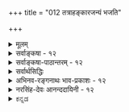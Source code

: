 +++
title = "012 तत्राहङ्कारजन्यं भजति"

+++
<details><summary>मूलम्</summary>

तत्राहङ्कारजन्यं भजति परिणतैः शब्दमात्रं नभस्त्वं तद्वत्तन्मात्रपूर्वास्तदुपरि मरुदग्न्यम्बुभूम्यः क्रमात्स्युः ।  
सूक्ष्मस्थूलस्वभावस्वगुणसमुदयप्रक्रियातारतम्यात् तन्मात्राभूतभेदः कललदधिनयात् कल्पितस्तत्त्वविद्भिः ॥ १२ ॥
</details>

<details><summary>सर्वाङ्कषा - १२</summary>

अनन्तरसृष्टिप्रक्रियायां सांख्यप्रक्रियातो विशेषं निरूपयति - तन्त्रेत्यादिना । **तत्र** = एतादृशसृष्टिप्रक्रियायाम् । **अहङ्कारजन्यम्** = तामसाहङ्कारात् उत्पन्नम् **शब्दमात्रम्** = शब्दतन्मात्रम्, **परिणतैः** = परिणामविशेषैः, **नभस्त्वम्** = आकाशत्वं **भजति** = प्राप्नोति । **तदुपरि** = तदनन्तरम् **तद्वत्** = तथैव, तन्मात्रपूर्वाः तत्तत्तन्मात्रपूर्वाः, **मरुदग्न्यम्बुभूम्यः** = वायुः, तेजः, जलम्, पृथिवी इति चत्वारि भूतानि **क्रमात्** = क्रमशः **स्युः** =भवेयुः। सांख्याः तामसाहङ्कारात् युगपदेव पञ्चतन्मात्राणि भवन्ति, पञ्चतन्मात्रेभ्यः पञ्चभूतानि च युगपदेव भवन्ति । 'अष्टौ प्रकृतयष्षोडशविकाराः' इत्याथर्वणश्रुत्यैतत्सिद्ध्यति । अन्यथा हि द्वादश 

[[27]]

सूक्ष्मस्थूलस्वभावस्वगुणसमुदयप्रक्रियातारतम्यात् 

तन्मात्राभूतभेदः कललदधिनयात् कल्पितस्तत्त्वविद्भिः ॥12॥ 



प्रकृतयः, द्वादश विकारा भवेयुरित्याहुः । सिद्धान्ते तु तच्छ्रुतेस्तात्पर्यस्यान्यथा विवरणात् (श्लो. 15) 'आत्मन आकाशः संभूतः । आकाशाद्वायुः । वायोरग्निः । अग्नेरापः । अद्भ्यः पृथिवी' ( तै. उ. आ. 1) इति श्रुतौ क्रमदर्शनाच्च, आकाशे शब्द एक एव गुणः, तज्जन्ये वायौ शब्दः स्पर्शश्चेति द्वौ गुणौ, तज्जन्ये **अग्नौ** = तेजसि शब्दः, स्पर्श, रूपम् इति त्रयो गुणाः, तज्जन्ये जले शब्दः, स्पर्शः, रूपम्, रसः इति चत्वारो गुणाः, तज्जन्यायां पृथिव्यां शब्दः, स्पर्शः, रूपम्, रस, गन्धश्चेति पञ्च गुणाः, इति एकैकगुणवृद्धेः दर्शनाच्च, तामसाहङ्कारात् शब्दतन्मात्रम्, तस्मादाकाशः, तस्मात् स्पर्शतन्मात्रम् तस्माद्वायुः, तस्मात् रूपतन्मात्रम्, तस्मात्तेजः, तस्मात् रसतन्मात्रम्, तस्मादापः, तस्मात् गन्धतन्मात्रम्, तस्मात् पृथिवी इत्येवं क्रमशः पञ्चतन्मात्राणि, पञ्चभूतानि च भवन्ति । यद्यपि उक्ततैत्तिरीयश्रुतौ तन्मात्राणां सृष्टिर्नोक्ता, अथापि सुबालश्रुत्यनुसारात्सिद्धिः, सृष्टिप्रक्रियायाः 'धाता यथापूर्वमकल्पयत्' ( तै. महा.) इत्येकरूपत्वात् ॥ 

तन्मात्राणां स्वरूपं विवृणोति - सूक्ष्मेत्यादि । सूक्ष्मस्थूलस्वभावेति बहुव्रीहिः । 'सूक्ष्मस्थूलाः स्वभावाः येषाम्' इति, 'सूक्ष्मस्थूलस्वभावाः स्वगुणाः येषाम्' इति पुनरपि बहुव्रीहिः । सूक्ष्मस्थूलस्वभावविशिष्टशब्दादिगुणवन्ति तन्मात्राणि भूतानि च । तेषां समुदयः **उत्पत्तिः** = परिणामः । तस्य प्रक्रियायाः तारतम्यात् **तन्मात्राभूतभेदः** = तन्मात्राणां भूतानाञ्च परस्परं भेदः कललदधिनयात्, तत्त्वविद्भिः कल्पितः इत्यर्थः ॥ 

सूक्ष्मस्थूलस्वभावस्वगुणपदयोः कर्मधारयो न । तदा हि गुणानां प्रत्येकमुत्पत्तिः नैयायिकवत् स्यात् । तदानीं हि गुणानां द्रव्याणां च उपादानोपादेयभावः स्यात् । इत्यादिकं पूर्वमेव (पु. 16) प्रपञ्चितम् । अतः गुणानामुदयो नाम गुणविशिष्टद्रव्याणामेव परिणामः । अतोऽत्र बहुव्रीहिसमासः । तदा तु सूक्ष्मस्थूलस्वभावस्वगुणानि तन्मात्राणि भूतानि च । तेषां समुदयः - उत्पत्तिरित्यर्थः । तन्मात्राण्यपि द्रव्यविशेषाण्येव, न केवलगुणरूपाणि । केवलगुणस्य प्रत्येकमवस्थानासंभवात् । तन्मात्राणां प्रकृतिद्रव्यपरिणामरूपत्वेन द्रव्यत्वानपायात् । अतश्च द्रव्याणामेव तेन तेन रूपेण परिणामात्, द्रव्याणामेवोपादानोपादेयभावः, न तु द्रव्यगुणयोरिति न काप्यनुपपत्तिः । तथा च सूक्ष्मस्वभावयुक्तगुणविशिष्टद्रव्यस्य स्थूलस्वभावयुक्तगुणविशिष्टद्रव्यात्मना परिणाम एव तत्तदुत्पत्तिपदार्थः । यथा - तामसाहङ्कारः सूक्ष्मशब्दविशिष्टशब्दतन्मात्ररूपेण परिणमते । तच्च शब्दतन्मात्रं स्थूलशब्दविशिष्टाकाशात्मना परिणमते । तच्चाकाशं सूक्ष्मशब्दस्पर्शविशिष्टस्पर्शतन्मात्ररूपेण परिणमते । तच्च स्पर्शतन्मात्रं स्थूलशब्दस्पर्शविशिष्टवायुरूपेण परिणमते । स च वायुः सूक्ष्मशब्दस्पर्शरूपविशिष्टरूपतन्मात्ररूपेण परिणमते । तच्च रूपतन्मात्रं स्थूलशब्दस्पर्शरूपविशिष्टतेजोरूपेण परिणमते । तच्च तेजः सूक्ष्मशब्दस्पर्शरूपरसविशिष्टरसतन्मात्ररूपेण परिणमते । तच्च रसतन्मात्रं स्थूलशब्दस्पर्शरूपरसविशिष्टजलरूपेण परिणमते । तच्च जलं सूक्ष्मशब्दस्पर्शरूपरसगन्धविशिष्टगन्धतन्मात्ररूपेण परिणमते । तच्च गन्धतन्मात्रं स्थूलशब्दस्पर्शरूपरसगन्धविशिष्टपृथिवीरूपेण 



[[28]]

परिणमते इति पञ्चतन्मात्राणां पञ्चभूतानां च उत्पत्तिप्रकारः । तन्मात्राणां भूतानां च कललदधिनी दृष्टान्तौ । पयस आतञ्चनेन दधिरूपेण परिणामः न हि हठादेकक्षणे भवति । किन्तु क्रमश एव । तत्र मध्यावस्था कललमित्युच्यते । तच्च न पयः, नापि दधि । अत एव नाम्लम्, नापि मधुरम् । तद्वदेव पूर्वभूतोत्तरभूतयोः मध्ये तन्मात्रात्मक परिणामो भवतीत्यर्थः । एवं सत्येव एकैकगुणवृद्ध्यादिकं संगच्छेत ॥ 

ननु 'प्रकृतिरिह गुणैस्सत्त्वपूर्वैरुपेता' इति प्रकृतिमात्रस्य लक्षणमुक्तम् । महदादीनां लक्षणानि कुतो नोक्तानि ? इति चेत्, चिदचिदीश्वररूपतत्त्वत्रयज्ञानमेव मुक्तिहेतुरिति सिद्धान्तः इत्यादिकं हि पूर्वमेवोक्तम् (श्लो. 4) । तत्राचित्पदेन हि त्रिगुणप्रकृतिरेवोच्यते । इतराणि तत्त्वानि तद्विकृतिरूपाणि । अतो मूलप्रकृतेः प्राधान्यात्तल्लक्षणमुक्तम् । इतरेषां तु सुगमं लक्षणम् । एतद्विस्तरः न्यायसिद्धाञ्जने द्रष्टव्यः । तत्संगृह्य किञ्चिदुच्यते - प्रकृतेः अव्यक्तत्वात्, तदधिकृत्य वचोऽप्यधिकं न प्रसरेत् । महदादयस्तु व्यक्तानीत्युच्यन्ते । यद्यपि महदादितत्त्वान्यपि नास्माकं व्यक्तानि । हन्त ! किं बहुना ? पृथिव्यादितत्त्वान्यपि नास्माकं कदापि व्यक्तानि । पञ्चीकृतं स्थूलं भौतिकं पृथिव्यादिकमस्मच्चक्षुर्गोचरः । अतोऽस्मद्दृष्ट्या तत्त्वं सर्वमव्यक्तमेव । अथापि प्रकृतिव्यतिरिक्तानि तत्त्वानि कदाचित्केषाञ्चिद्योगिनां भवेयुर्गोचराः । प्रकृतिस्तु तेषामप्यगोचरः । अतस्तत्तत्त्वमव्यक्तमुच्यते । अत एवोच्यते भगवता 'दैवी ह्येषा गुणमयी मम माया दुरत्यया । मामेव ये प्रपद्यन्ते मायामेतां तरन्ति ते ॥ ' ( गी. 7-14 ) इति । सांख्यैः या प्रकृतिरित्युच्यते, सैव वेदान्तिभिः मायेत्युच्यते । जीवावारकत्वात् तम इति, सृष्ट्यादिकार्ये भगवतः प्रधानोपकरणत्वात् प्रधानमिति चोच्यते । एवमक्षरशब्दोऽपि प्रकृतौ प्रयुज्यते - 'अव्यक्तमक्षरे लीयते । अक्षरं तमसि लीयते' (सु. 2) इत्यादौ प्रकृतेर्विलक्षणावस्था निर्दिश्यन्ते । प्रकृतेर्निरन्वयविनाशाभावात् कुत्रचित्तथा कथनम् । एतस्मादव्यक्तात्प्रथमं महत्तत्त्वं भवति । महदादीनां तत्त्वान्तरत्वमपि सुबालादिसिद्धम् । व्यक्ततत्त्वेष्वस्य बृहत्त्वात् महदित्युच्यत इत्यनुपदमेवोक्तम् । एवं जीवबुद्धिप्रसरहेतुत्वात् बुद्धितत्त्वमितीदमुच्यते ॥ 

[[1]]

यद्यपि सिद्धान्ते 'बुद्धिरुपलब्धिर्ज्ञानमित्यनर्थान्तरम्' (न्या. सू. 1-1-15) इति गौतमीयप्रक्रियया बुद्धिः, ज्ञानमिति पर्याये पदे । अथाप्यस्ति विशेषोऽत्रेत्यग्रिमसरे विव्रियते । 'बुद्धिरव्यक्तमेव च ' ( गी. 13- 5) इतिवचनमत्र स्मर्तव्यम् । शिष्टं पश्चात् ॥ 

महत्तत्त्वात् अहंकाराख्यं तत्त्वं प्रभवति । एवञ्च महत्तत्त्वाव्यवहितोत्तरावस्थावद्द्रव्यत्वमेवास्य लक्षणम् । अथवा 'अहम्' इति जीवस्य प्रत्यक्त्वव्यवहारादिहेतुत्वात् तत्तत्त्वमहंकारपदेनोच्यते । ततश्च प्रत्यक्त्वव्यवहारकारणं तत्त्वमहंकारः । यद्यपि प्रत्यक्त्वमात्मनोऽसाधारणधर्मः; अथापि तद्व्यवहारस्तु संसारिजीवानां शरीरसंबन्धादेव । शरीरं च चतुर्विंशतितत्त्वोपादानकमिति अग्रे ( श्लो. 23 ) प्रदर्श्यते । अतश्शरीरेऽहंकारतत्त्वस्य सत्त्वात् स्थूलाहंबुद्धिः, अहंभावना चात्मनः अहमिति अभिमानपूर्वकव्यवहारहेतुर्भवतीति अहंव्यवहारहेतुरहंकारः। अधिकमग्रे ( जीव. 2, 4) भविष्यति । त्रिगुणद्रव्योपादानकत्वात् सर्वाण्यप्युत्तरतत्त्वानि त्रिगुणवन्त्येव । अत एव सात्त्विकादिभेदवन्ति । अत एवाहंकारोऽपि सात्त्विकराजसतामसभेदेन त्रिविधः । सात्त्विकाहंकारादेकादशेन्द्रियाणि, तामसाहंकाराच्छब्दतन्मात्रं च जायते । राजसस्तूभयानुग्राहकः ॥ 

[[29]]



सात्त्विकाहंकारात् घ्राणरसनचक्षुस्त्वक्श्रोत्राणि पञ्चज्ञानेन्द्रियाणि, गन्धरसरूपस्पर्शशब्दग्राहकाणि, वाक्पाणिपादपायूपस्थानि, वचनादानगमनोत्सर्गानन्दविशेषकरणानि पञ्चकर्मेन्द्रियाणि, मनश्चेत्येकादशेन्द्रियाणि भवन्ति । एवञ्च सात्त्विकाहङ्काराव्यवहितोपादानकत्वमिन्द्रियाणां सामान्यलक्षणम् । विशेषलक्षणान्यप्येवं सुज्ञेयानि । मनसस्तु सुखादि साक्षात्कारहेतुत्वं लक्षणम् । सुखादीनां स्वप्रकाशत्वेऽपि, तदनुसन्धानहेतुत्वं मनस एव । व्यवसायानुव्यवसाययोर्भेदविचारस्तदवसरे भविष्यति । 

केचित्तु – सात्त्विकाहंकारात् पञ्चज्ञानेन्द्रियाणि मनश्च, राजसाहंकारात्पञ्चकर्मेन्द्रियाणि च भवन्तीत्याहुः । अपरे तु मनः उभयात्मकमुभयविधेन्द्रियप्रेरकत्वादित्याहुः ॥ 

तामसाहंकारजन्यत्वे सति आकाशोपादानत्वं शब्दतन्मात्रस्य लक्षणम् । शब्दतन्मात्रादाकाशम् । आकाशात् स्पर्शतन्मात्रम् । तस्मात् वायुः । ततोरूपतन्मात्रम् । ततः तेजः । तेजसः रसतन्मात्रम्, तत आपः । ततो गन्धतन्मात्रम् । ततः पृथिवी ॥ 

[[1]]

I 

सांख्यास्तु भूतादेः पञ्चतन्मात्राणि साक्षादेव जायन्ते । तेभ्यः पञ्च भूतानि युगपद्भवन्तीत्याहुः । परं त्वेवं सति पञ्चभूतेष्वेकोत्तरगुणवृद्धिरहेतुका स्यादिति पूर्वोक्तक्रमणैवोत्पत्तिर्युक्ता ॥ 

केचित्तु, भूतादेः पञ्चतन्मात्राणि युगपदेव भवन्ति । शब्दतन्मात्रसहकृतादहंकारात् आकाशः । स्पर्शतन्मात्रसहकृतादाकाशाद्वायुः । रूपतन्मात्रसहकृतवायोस्तेजः । रसतन्मात्रसहकृतात्तेजसः आपः । गन्ध तन्मात्रसहकृताभ्यः अद्भ्यः पृथिवीति वदन्ति । तन्मात्रतत्त्वानां संज्ञाबलात्, गुणानां क्रमवृद्धेः 'आकाशाद्वायुः' इत्यादिश्रुतेश्चैवमिति भावः । अत्यन्तातीन्द्रियेषु व्यर्थचर्चया न कोऽपि लाभ इत्यवधेयम् ॥ 

एवञ्च आकाशाव्यवहितपूर्वोपादानत्वं शब्दतन्मात्रलक्षणम् । शब्दतन्मात्राव्यवहितोपादानकत्वम्, शब्दवत्त्वे सति स्पर्शशून्यत्वं वा आकाशस्य लक्षणम् । स्पर्शतन्मात्राव्यवहितोपादानकत्वम्, रूपशून्यत्वे सति स्पर्शवत्त्वं वा वायोर्लक्षणम् । रूपतन्मात्राव्यवहितोपादानकत्वम्, रसशून्यत्वे सति रूपवत्त्वं वा तेजसो लक्षणम् । रसतन्मात्राव्यवहितोपादानकत्वम्, गन्धशून्यत्वे सति रसवत्त्वं वा अपां लक्षणम् । एवं गन्धतन्मात्राव्यवहितोपादानकत्वम्, गन्धवत्त्वं वा पृथिव्या लक्षणम् । एवम् 'वैशेषिकशैलीमनुसृत्य यथावस्थितपदार्थस्वरूपं ह्यत्र विशोध्यते ' ( न्या. सि. बुद्धि.) इत्याचार्यसार्वभौमैरेवाभिधानात् तत्तन्त्रोक्तान्यपि लक्षणानि यथार्हं शोधयित्वा योजनीयानि । तस्य तन्त्रस्य तदर्थमेवावतारादिति ॥ 

ननु तन्मात्राभूतयोर्विशेषः कः ? न च 'कललदधिनयात्' इत्यादिना तेषां स्वरूपं प्रदर्शितमेवेति वाच्यम्; भूतापेक्षयातिरिक्तत्वमात्रमेव तेन सिद्धम्, स्वरूपपरिचये तद्दृष्टान्तमपर्याप्तम् । 'तन्मात्र 'पददर्शने हि तस्य द्रव्यत्वं नास्तीति प्रतीयते । **'तदेव** = तन्मात्रम्' इति किल पदनिष्पत्तिः । तथा च ' रूपतन्मात्रम् ' ‘रसतन्मात्रम्’ इत्यादिपदैः गुणमात्रमुच्यते, न तु तदाश्रयद्रव्यम् । यथा आकाशवाय्वोर्मध्ये 'स्पर्शतन्मात्रं ' परिगण्यते । एवञ्चाकाशाख्यद्रव्यस्य स्पर्शगुणमिश्रणे वायुर्भवतीति सिद्ध्यति । एवं वायुना साकं रूपस्य मिश्रणे तेजो भवति । एवञ्च तत्र तत्र मध्येऽधिकस्य तत्तद्गुणस्य मिश्रणमात्रादेवानन्तराणि एकैकगुणवृद्ध्या 

मध्ये 



[[30]]

पञ्चभूतानि भवन्ति । द्रव्यं तु सिद्धमेव गुणाश्रयतया । अतस्तन्मात्राणि स्वतन्त्रगुणरूपाणि कुतो न स्युरित्यादिपरीक्षाया अवश्यकर्तव्यत्वे, तत्परित्यागः कुत इति चेत्; व्यस्मार्षीः किल त्वमाचार्यसार्वभौमस्य हितवचनम् ‘चिन्तासाफल्यमान्द्यात् श्रमबहुलतया तत्र तज्ज्ञैरुदासि' ( श्लो. 15) इति । तन्मात्राणि हि श्रुतिमात्रसिद्धानीति प्रमाणं प्रदर्शितम् । प्रमेयस्वरूपमपि 'कललदधिनयात्' इत्यनेनैव प्रदर्शितम् ॥ 

[[1]]

ननु भोः दृष्टान्तः प्रदर्शितः । दान्तिकं कीदृशमुच्यताम् ? दृष्टा किल क्षीरदध्योर्मध्ये काचनावस्था द्रव्यस्य । तदात्वे हि तत् न क्षीरम्, नापि दधि । दधिवत् कठिनमपि न, क्षीरवत् द्रवमपि न तत् । एवं क्षीरवन्मधुरमपि न, दधिवदाम्लमपि न । तद्वदेव शब्दतन्मात्रं नाहंकारः, नाप्याकाशः; किन्तु मध्ये 'कलल' वत् विलक्षणं द्रव्यमित्यादिकं स्वयमेव ज्ञातुं शक्यम् । अयि भोः ! अत्रैव वर्तते केशः । ‘शब्दतन्मात्रम्' इत्युच्यते, अथापि 'द्रव्यम्' इत्युच्यते । कथमिदं विरुद्धार्थकं पदद्वयमेकत्र प्रयुज्यते ? आः ! अवगतं तव संशयबीजम् । 'मात्र' पदश्रवणाधीनसांकर्यप्रयुक्तस्संशयः । मात्रपदव्युत्पत्तिः भवद्बुद्धिस्था, न त्वाचार्योक्ता । संज्ञा हि सा ' तन्मात्रम्' इति । गुणगुणिभावस्य समर्थनादेव ( श्लो. 4) शब्दोऽन्यः, शब्दतन्मात्रं चान्यदिति सुगमम् । किं सुगमम् ? अद्रव्यं पृथग्विभक्तमेव किल ! अतस्तन्मात्रं स्वतन्त्रं वस्तु सिद्धमेवेति चेत्; अत्रैवास्ति केशः, भोः ! अद्रव्यं पृथग्विभक्तम्, अत एव स्वतन्त्रमिति तु किञ्चिदिव सत्यम् । अद्रव्यं हि द्रव्यादपृथग्भूतम्, द्रव्यभिन्नम्, द्रव्यपरतन्त्रञ्च । अयि भोः ! किमिदमुच्यते ? अपृथग्भूतम्, भिन्नमिति च । पृथक्त्वं हि भेदसाधकम् । अपृथक् चेत् कथं भिन्नं भवेत् ? सत्यम्, पृथक्त्वं हि भेदापादकमेव । परं तु पृथक्त्वमन्यत् पृथक्सिद्धिश्चान्या । गुणो हि गुणिनो भिन्नोऽपि, पृथक् न वर्तते । अथापि तयोर्भेद अवर्जनीय इति पूर्वमेव ( श्लो. 8) प्रसाधितम् । एवञ्च तन्मात्रपदस्य संज्ञात्वेन रूढत्वात्, यौगिकत्वाभावात् तन्मात्रपदं न गुणवाचि, किन्तु द्रव्यवाच्येव । अत एव 'रूपतन्मात्रम्' 'रसतन्मात्रम्' इत्याद्दुच्यते, न तु ' रूपमात्रम् ' ' रसमात्रम्' इत्यादि । अत एव ' तन्मात्रा' इति स्त्रीलिङ्गान्तमपि पदं दृश्यते । ‘तन्मात्राभूतभेदः’(श्लो. 12 ) इति प्रयोगोऽपि द्रष्टव्यः । किमधिकोक्त्या ! प्रकृतेरेवैते परिणामविशेषाः। प्रकृतिस्तु द्रव्यमेव, उपादानत्वात् । तत्परिणामभूतानि तन्मात्राण्यपि द्रव्याण्येव नूनम् । शिष्टमद्रव्यसरे ॥ 

[[1]]

नन्वनुपदमेव (श्लो. 16) तत्तच्छब्दवाच्यस्य परमात्मन एव सर्वत्रोपादानत्वसमर्थनात् तदिदं लक्षणं परमात्मन्यतिव्याप्तं स्यात्किलेति चेत्, कोऽयं महान् विषयः ? 'वेदान्ताध्ययनेन हि व्युत्पत्तिः पूर्यते ' इति न्यायेन तथा वक्तव्यम्, न तु लोकदृष्ट्या । अथवा त्रिगुणत्वे सतीति विशेष्यताम् ॥ 

सति प्रमेयनिष्कर्षे शब्दोऽपि स्ववशे यदि । शब्दस्तु योज्यतां बुद्ध्या न स्याद्दोषो यथा, तथा ॥ सर्वव्यावृत्तमश्वत्वं यदि प्रत्यक्षतो भवेत् । अतिव्याप्त्यादिदोषाः किं तदा स्युरिति चिन्त्यताम् ॥ दीयतां वस्त्वनुभवे दृष्टिश्शुद्धा यथा भवेत् । शब्दायत्ता नैव जातु ह्यर्थानां तु परिस्थितिः ॥ 

अस्तु भोः ! इदं सर्वंम् । तत्त्वत्रयदृष्ट्या प्रकृतिरित्येकमेव तत्त्वम् । परिणामदृष्ट्या तु चतुर्विंशतितत्त्वानीति व्यवह्रियत इत्युक्तम् । जगदेव खलु प्रकृतेः परिणामरूपम् । एवं सति परिणामदृष्ट्या वा कथं चतुर्विंशतित्वम् ? अनन्तानीत्येव किल वक्तव्यमिति चेत् ; संप्रदायस्तथेति तु सुलभमुत्तरमात्मगौरव- 

13. 

[[31]]

[ सृष्टिक्रमो नियत एव ] 

अद्भ्योऽग्निस्तेजसस्ता इति न हि वचसोर्बाधितुं युक्तमेकं 

निर्वाहः कल्पभेदाद्यदि, न, दृढमितात् तत्त्वसृष्ट्यैकरूप्यात् । व्यष्टौ ताभ्यः कदाचित् तदुपजनिरतो व्यत्ययस्तत्समष्टौ 

आदावप्सृष्टिवादः श्रुतिमितमितरन्न प्रतिक्षेप्तुमीष्टे ॥13॥ 



रक्षकम् । परं तु ज्ञानविज्ञानसंपन्नास्त्वाचार्याः सर्वमालोच्य त्रिगुणतत्त्वं परस्परमत्यन्तविलक्षणपरिणामविशेषदृष्ट्या चतुर्विंशतितत्त्वात्मकमिति पर्यगणयन् समष्टिसृष्टौ । व्यष्टिसृष्टिदृष्ट्या पदार्थास्त्वनन्ता इत्येतावत्त्वत्र पर्याप्तम् । अत्रैवास्ति परिणामविवर्तयोर्वैलक्षण्यादिविचारः । सर्वं क्रमशः (श्लो. 22) स्पष्टीभविष्यति ॥ 

अस्त्विदमपि यथोक्तं तथैव । तत्त्वं नाम किमुच्यते ? तत्त्वमिति पदं तु द्विविधम् । एकं 'तस्य भावः तत्वम्', यौगिकम् । एतत्तु तच्छब्दार्थदृष्ट्या यत्किञ्चिदपि भवितुमर्हति । अन्यच्च तत्त्वपदं संज्ञारूपं समष्टिपदार्थवाचकम्, न तु धर्मवाचकम् । लोकरूढ्या तु अनारोपितम्, अबाधितं सत्यभूतं वस्तु तत्त्व - मुच्यते । एतत्तु अनेकविधम्, भवितुमर्हति । 'सत्यस्य सत्यम्' इत्यादिवचनात् तरतमभावापन्नं तत् । निरुपाधिकं सत्यं ब्रह्मैकमेव । तत्तद्देशकालोपाधिकं सत्यमितरत् सर्वं भवति । एवं विभागापरिचयमूलकमेव ‘ब्रह्मैकमेव सत्यम्, इतस्तु मिथ्या' इत्यादयः परेषां वादा इत्यादिकं क्रमाद्व्यक्तीभविष्यति ॥ १२ ॥
</details>


<details><summary>सर्वाङ्कषा-पाठान्तरम् - १२</summary>

अनन्तरसृष्टिप्रक्रियायां सांख्यप्रक्रियातो विशेषं निरूपयति- तत्रेत्यादिना । तत्र = एतादृशसुष्टि- प्रक्रियायाम्‌ । अहङ्कारजन्यम्‌ = तामसाहङ्कारात्‌ उत्पन्नम्‌ शब्दमात्रम्‌ = शब्दतन्मात्रम्‌, परिणतैः = परिणामविशेषैः, नभस्त्वम्‌ = आकाशत्वं भजति = प्राप्नोति । तदुपरि = तदनन्तरम्‌ तद्वत् = तथैव, तन्मात्रपूर्वाः = तत्तत्तन्मात्रपूर्वाः, मरुदग्न्यम्बुभूम्यः = वायुः, तेजः, जलम्‌, पृथिवी इति चत्वारि भूतानि क्रमात्‌ = क्रमशः स्युः = भवेयुः । सांख्याः तामसाहङ्कारात्‌ युगपदेव पञ्चतन्मात्राणि भवन्ति, पञ्चतन्मात्रेभ्यः पञ्चभूतानि च युगपदेव भवन्ति । 'अष्टौ प्रकृतयष्षोडशविकाराः' इत्याथर्वणश्रुत्यैतत्सिद्ध्यति । अन्यथा हि द्वादश प्रकृतयः, द्रादश विकारा भवेयुरित्याहुः । सिद्धान्ते तु तच्छुतेस्तात्पर्यस्यान्यथा विवरणात्‌ (श्लो. १५) 'आत्मन॑ आका॒शस्संभू॑तः । आ॒का॒शाद्वा॒युः । वा॒योर॒ग्निः । अ॒ग्नेरापः॑ । अ॒द्भ्यः पृ॑थि॒वी । (तै.उ.५.१४.१) इति श्रुतौ क्रमदर्शनाच्च, आकाशे शब्द एक एव गुणः, तज्जन्ये वायौ शब्दः स्पर्शश्चेति द्वौ गुणौ, तज्जन्ये अग्नौ = तेजसि शब्दः, स्पर्शः, रूपम्‌ इति त्रयो गुणाः, तज्जन्ये जले शब्दः, स्पर्शः, रूपम्‌, रसः इति चत्वारो गुणाः, तज्जन्यायां पृथिव्यां शब्दः, स्पर्शः, रूपम्‌, स्सः, गन्धश्चेति पञ्च गुणाः, इति एकैकगुणवृद्धेः दर्शनाच्च, तामसाहङ्कारात्‌ शब्दतन्मात्रम्‌, तस्मादाकाशः, तस्मात्‌ स्पर्शतन्मात्रम्‌ तस्माद्वायुः , तस्मात्‌ रूपतन्मात्रम्‌, तस्मात्तेजः, तस्मात्‌ रसन्मात्रम्‌, तस्मादापः, तस्मात्‌ गन्धतन्मात्रम्‌, तस्मात्‌ पृथिवी इत्येवं क्रमशः पञ्चतन्मात्राणि, पञ्चभूतानि च भवन्ति । यद्यपि उक्ततैत्तिरीयश्रुतौ तन्मात्राणां सृष्टिर्नोक्ता, अथापि सुबालश्रुत्यनुसारात्सिद्धिः, सृष्टिप्रक्रियायाः धा॒ता य॑थापू॒र्वम॑कल्पयत् (तै.महा. ६.१.९) इत्येकरूपतवात्‌ ॥   
तन्मात्राणां स्वरूपं विवृणोति- सूक्ष्मेत्यादि । सृक्ष्मस्थूलस्वभावेति बहुव्रीहि: । 'सूक्ष्मस्थूलाः स्वभावाः येषाम्‌' इति, 'सूक्ष्मस्थूलस्वभावाः स्वगुणाः येषाम्‌' इति पुनरपि बहुव्रीहिः । सूक्ष्मस्थूलस्वभावविशिष्टशब्दादिगुणवन्ति तन्मात्राणि भूतानि च । तेषां समुदयः = उत्पत्तिः = परिणामः । तस्य प्रक्रियायाः तारतम्यात्‌ तन्मात्राभूतभेदः = तन्मात्राणां भूतानाञ्च परस्परं भेदः कललदधिनयात्‌, तत्त्वविद्भिः कल्पितः इत्यर्थः ॥   
सूक्ष्मस्थूलस्वभावस्वगुणपदयोः कर्मधारयो न । तदा हि गुणानां प्रत्येकमुत्पत्तिः नैयायिकवत्‌ स्यात्‌ । तदानीं हि गुणानां द्रव्याणां च उपादानोपादेयभावः स्यात्‌ । इत्यादिकं पूर्वमेव(पु.१६) प्रपञ्चितम्‌ । अतः गुणानामुदयो नाम गुणविशिष्टद्रव्याणामेव परिणामः । अतोऽत्र बहुव्रीहिसमासः । तदा तु सूक्ष्मस्थूलस्वभावस्वगुणानि तन्मात्राणि भूतानि च । तेषां समदयः- उत्पत्तिरित्यर्थः । तन्मात्राण्यपि द्रव्य- विशेषाण्येव, न केवलगुणरूपाणि । केवलगुणस्य प्रत्येकमवस्थानासंभवात्‌ । तन्मात्राणां प्रकृतिद्रव्यपरिणामरूपत्वेन द्रव्यत्वानपायात्‌ । अतश्च द्रव्याणामेव तेन तेन रूपेण परिणामात्‌, द्रव्याणामेवोपादानोपादेयभावः, न तु द्रव्यगुणयोरिति न काप्यनुपपत्तिः । तथा च सूक्ष्मस्वभावयुक्तगुणविशिष्टद्रव्यस्य स्थूलस्वभावयुक्तगुणविशिष्टद्रव्यात्मना परिणाम एव तत्तदुत्पत्तिपदार्थः । यथा- तामसाहङ्कारः सुक्ष्मशब्दविशिष्टशब्दतन्मात्ररूपेण परिणमते । तच्च शब्दतन्मात्रं स्थूलशब्दविशिष्टाकाशात्मना परिणमते । तच्चाकाशं सूक्ष्मशब्दस्पर्शविशिष्टस्पर्शतन्मात्ररूपेण परिणमते । तच्च स्पर्शतन्मात्रं स्थूलशब्दस्पर्शविशिष्टवायुरूपेण परिणमते । स च वायुः सूक्ष्मशब्दस्पर्शरूपविशिष्टरूपतन्मात्ररूपेण परिणमते । तच्च रूपतन्मात्रं स्थूलशब्दस्पर्शरूप-विशिष्टतेजोरूपेण परिणमते । तच्च तेजः सूक्ष्मशब्दस्पर्शरूपरसविशिष्टरसतन्मात्ररूपेण परिणमते । तच्च रसतन्मात्रं स्थूलशब्दस्पर्शरूपरसविशिष्टजलरूपेण परिणमते । तच्च जलं सूक्ष्मशब्दस्पर्शरूपरसगन्ध- विशिष्टगन्धतन्मात्ररूपेण परिणमते । तच्च गन्धतन्मात्रं स्थूलशब्दसपर्शरूपरसगन्धविशिष्टपृथिवीरूपेण ` परिणमते इति पञ्चतन्मात्राणां पञ्चभूतानां च उत्पत्तिप्रकारः । तन्मात्राणां भूतानां च कललदधिनी दृष्टान्तौ । पयस आतञ्चनेन दधिरूपेण परिणामः न हि हठादेकक्षणे भवति । किन्तु क्रमश एव । तत्र मध्यावस्था कललमित्युच्यते । तच्च न पयः, नापि दधि । अत एव नाम्लम्‌, नापि मधुरम्‌ । तद्वदेव पूर्वभूतोत्तरभूतयोः मध्ये तन्मात्रात्मकपरिणामो भवतीत्यर्थः । एवं सत्येव एकैकगुणवृद्ध्यादिकं संगच्छेत ॥   
ननु 'प्रकृतिरिह गुणैस्सत्त्वपूर्वैरूपेता' इति प्रकृतिमात्रस्य लक्षणमुक्तम्‌ । महदादीनां लक्षणानि कुतो नोक्तानि? इति चेत्‌, चिदचिदीश्वररूपतत्त्वत्रयज्ञानमेव मक्तिहेतुरिति सिद्धान्तः इत्यादिकं हि पूर्वमेवोक्तम्‌ (श्लो.४) । तत्राचित्पदेन हि त्रिगुणप्रकृतिरेवोच्यते । इतराणि तत्त्वानि तद्विकृतिरूपाणि । अतो मूलप्रकृतेः प्राधान्यात्तल्लक्षणमुक्तम्‌ । इतरेषां तु सुगमं लक्षणम्‌ । एतद्विस्तरः न्यायसिद्धाञ्जने द्रष्टव्यः । तत्संगृह्य किञ्चिदुच्यते - प्रकृतेः अव्यक्तत्वात्‌, तदधिकृत्य वचोऽप्यधिकं न प्रसरेत्‌ । महदादयस्तु व्यक्तानीत्यु- च्यन्ते । यद्यपि महदादितत्त्वान्यपि नास्माकं व्यक्तानि । हन्त! किं बहुना? पृथिव्यादितत्त्वान्यपि नास्माकं कदापि व्यक्तानि । पञ्चीकृतं स्थूलं भौतिकं पृथिव्यादिकमस्मच्चक्षुर्गोचरः । अतोऽस्मद्दृष्ट्या तत्त्वं सर्वमव्यक्तमेव । अथापि प्रकृतिव्यतिरिक्तानि तत्त्वानि कदाचित्केषाञ्चिद्योगिनां भवेयुर्गोचराः । प्रकृतिस्तु तेषामप्यगोचरः । अतस्तत्तत्त्वमव्यक्तमुच्यते । अत एवोच्यते भगवता 'दैवी ह्येषा गुणमयी मम माया दुरत्यया । मामेव ये प्रपद्यन्ते मायामेतां तरन्ति ते ॥' (गी. ७.१४) इति । सांख्यैः या प्रकृतिरित्युच्यते, सैव वेदान्तिभिः मायेत्युच्यते । जीवावारकत्वात्‌ तम इति, सुष्ट्यादिकार्ये भगवतः प्रधानोपकरणत्वात्‌ प्रधानमिति चोच्यते । एवमक्षरशब्दोऽपि प्रकृतौ प्रयुज्यते- 'अव्यक्तमक्षरे लीयते । अक्षरं तमसि लीयते' (सु.२) इत्यादौ प्रकृतेर्विलक्षणावस्था निर्दिश्यन्ते । प्रकृतेर्निरन्वयविनाशाभावात्‌ कुत्रचित्तथा कथनम्‌ । एतस्मादव्यक्तात्प्रथमं महत्तत्त्वं भवति । महदादीनां तत्त्वान्तरत्वमपि सुबालादिसिद्धम्‌ । व्यक्ततत्त्वेष्वस्य बृहत्त्वात्‌ महदित्युच्यत इत्यनुपदमेवोक्तम्‌ । एवं जीवबुद्धिप्रसरहेतुत्वात्‌ बुद्धितत्त्वमितीदमुच्यते ॥   
यद्यपि सिद्धान्ते 'बुद्धिरुपलब्धिर्ज्ञानमित्यनर्थान्तरम्‌' (न्या.सू. १.१.१५) इति गौतमीयप्रक्रियया बुद्धिः, ज्ञानमिति पर्याये पदे । अथाप्यस्ति विशेषोऽत्रेत्यग्रिमसरे विव्रियते । 'बुद्धिरव्यक्तमेव च' (गी. १३.५) इतिवचनमत्र स्मर्तव्यम्‌ । शिष्टं पश्चात्‌ ॥   
महत्तत्त्वात्‌ अहंकाराख्यं तत्त्वं प्रभवति । एवञ्च महत्तत्त्वाव्यवहितोत्तरावस्थावद्द्रव्यत्वमेवास्य लक्षणम्‌ । अथवा 'अहम्‌' इति जीवस्य प्रत्यक्त्वव्यवहारादिहेतुत्वात्‌ तत्तत्त्वमहंकारपदेनोच्यते । ततश्च प्रत्यक्त्वव्यवहारकारणं तत्त्वतमहंकारः । यद्यपि प्रत्यक्त्वमात्मनोऽसाधारणधर्मः; अथापि तद्व्यवहारस्तु संसारिजीवानां शरीरसंबन्धादेव । शरीरं च चतुर्विंशतितत्त्वोपादानकमिति अग्रे (श्लो.२३) प्रदर्श्यते । अतश्शरीरेऽहंकारततत्त्वस्य सत्त्वात्‌ स्थलाहंबुद्धिः, अहंभावना चात्मनः अहमिति अभिमानपूर्वकव्यवहारहेुतुर्भवतीति अहंव्यवहारहेतुरहंकारः । अधिकमग्रे (जीव. २,४) भविष्यति । त्रिुणद्रव्योपादानकत्वात्‌ सर्वाणयप्युत्तरतत्त्वानि त्रिगुणवन्त्येव । अत एव सात्त्विकादिभेदवन्ति । अत एवाहंकारोऽपि सात्त्विकराजसतामसभेदेन त्रिविधः । सात्त्विकाहंकारादेकादशेन्द्रियाणि, तामसाहंकाराच्छब्दतन्मात्रं च जायते । राजसस्तूभयानुग्राहकः ॥   
सात्त्विकाहंकारात्‌ घ्राणरसनचक्षुस्त्वक्श्रोत्राणि पञ्चज्ञानेन्द्रियाणि, गन्धरसरूपस्पर्शशब्दग्राहकाणि, वाक्पाणिपादपायुपस्थानि, वचनादानगमनोत्सर्गानन्दविशेषकरणानि पञ्चकर्मेन्द्रियाणि, मनश्चेत्येकादशेन्द्रियाणि भवन्ति । एवञ्च सात्त्विकाहङ्काराव्यवहितोपादानकत्वमिन्द्रियाणां सामान्यलक्षणम्‌ । विशेषलक्षणान्यप्येवं सुज्ञेयानि । मनसस्तु सुखादि साक्षात्कारहेतुत्वं लक्षणम्‌ । सुखादीनां स्वप्रकाशत्वेऽपि, तदनुसन्धानहेतुत्वं मनस एव । व्यवसायानुव्यवसाययोर्भेदविचारस्तदवसरे भविष्यति ॥   
केचित्तु- सात्त्विकाहंकारात्‌ पञ्चज्ञानेन्द्रियाणि मनश्च, राजसाहंकारात्पञ्चकर्मेन्द्रियाणि च भवन्तीत्याहुः । अपरे तु मनः उभयात्मकमुभयविधेन्द्रियप्रेरकत्वादित्याहः ॥   
तामसाहंकारजन्यत्वे सति आकाशोपादानत्वं शब्दतन्मात्रस्य लक्षणम्‌ । शब्दतन्मात्रादाकाशम्‌ | आकाशात्‌ स्पर्शतन्मात्रम्‌ । तस्मात्‌ वायुः । ततोरूपतन्मात्रम्‌ । ततः तेजः । तेजसः रसतन्मात्रम्‌, तत आपः । ततो गन्धतन्मात्रम्‌ । ततः पृथिवी ॥   
सांख्यास्तु भूतादेः पञ्चतन्मात्राणि साक्षादेव जायन्ते । तेभ्यः पञ्चभूतानि युगपद्भवन्तीत्याहुः । परं   
त्वेवं सति पञ्चभूतेष्वेकोत्तरगुणवृद्धिरहेतुका स्यादिति पूर्वोक्तक्रमणैवोत्पत्तिर्युक्ता ॥   
केचितु, भूतादेः पञ्चतन्मात्राणि युगपदेव भवन्ति । शब्दतन्मात्रसहकृतादहंकारात्‌ आकाशः । स्पर्शतन्मात्रसहकृतादाकाशाद्वायुः । रूपतन्मात्रसहकृतवायोस्तेजः । रसतन्मात्रसहकृतात्तेजसः आपः । गन्धतन्मात्रसहकृताभ्यः अद्भ्यः पृथिवीति वदन्ति । तन्मात्रतत्त्वानां संज्ञाबलात्‌, गुणानां क्रमवृद्धेः 'आकाशाद्वायुः' इत्यादिश्रुतेश्चैवमिति भावः । अत्यन्तातीन्द्रियेषु व्यर्थचर्चया न कोऽपि लाभ इत्यवधेयम्‌ ॥   
एवञ्च आकाशाव्यवहितपूर्वोपादानत्वं शब्दतन्मात्रलक्षणम्‌ । शब्दतन्मात्राव्यवहितोपादानकत्वम्‌, शब्दवत्त्वे सति स्पर्शशून्यत्वं वा आकाशस्य लक्षणम्‌ । स्पर्शतन्मात्राव्यवहितोपादानकत्वम्‌, रूपशून्यत्वे सति स्पर्शवत्त्वं वा वायोर्लक्षणम्‌ । रूपतन्मात्राव्यवहितोपादानकत्वम्‌, रसशून्यत्वे सति रूपवत्त्वं वा तेजसो लक्षणम्‌ । रसतन्मात्राव्यवहितोपादानकत्वम्‌, गन्धशून्यत्वे सति रसवत्त्वं वा अपां लक्षणम्‌ । एवं गन्धतन्मात्राव्यवहितोपादानकत्वम्‌, गन्धवत्त्वं वा पृथिव्या लक्षणम्‌ । एवम्‌ 'वैशेषिकषशैलीमनुसृत्य यथास्थितपदाथैस्वरूपं ह्यत्र विशोध्यते' (न्या.सि.बुद्धि.) इत्याचार्यसार्वभौमेरेवाभिधानात्‌ तत्तन्त्रोक्तान्यपि लक्षणानि यथार्हं शोधयित्वा योजनीयानि । तस्य तन्त्रस्य तदर्थमेवावतारादिति ॥   
ननु तन्मात्राभूतयोर्विशेषः कः? न च 'कललदधिनयात्‌' इत्यादिना तेषां स्वरूपं प्रदर्शितमेवेति वाच्यम्‌; भूतापेक्षयातिरिक्तत्वमात्रमेव तेन सिद्धम्‌, स्वरूपपरिचये तद्दृष्टान्तमपर्याप्तम्‌ । 'तन्मात्र' पददर्शने हि तस्य द्रव्यत्वं नास्तीति प्रतीयते । 'तदेव = तन्मात्रम्‌' इति किल पदनिष्पत्तिः । तथा च 'रूपतन्मात्रम्‌' 'रसतन्मत्रम्‌' इत्यादिपदैः गुणमात्रमुच्यते, न तु तदाश्रयद्रव्यम्‌ । यथा आकाशवाय्वोरमध्ये 'स्पर्शतन्मात्रं' परिगण्यते । एवञ्चाकाशाख्यद्रव्यस्य स्यर्शगुणमिश्रणे वायुर्भवतीति सिद्ध्यति । एवं वायुना साकं रूपस्य मिश्रणे तेजो भवति । एवञ्च तत्र तत्र मध्येऽधिकस्य तत्तद्गुणस्य मिश्रणमात्रादेवानन्तराणि एकैकगुणवृद्ध्या पञ्चभूतानि भवन्ति । द्रव्यं तु सिद्धमेव गुणाश्रयतया । अतस्तन्मात्राणि स्वतन्त्रगुणरूपाणि कुतो न स्युरित्यादिपरीक्षाया अवश्यकर्तव्यत्वे, तत्परित्यागः कुत इति चेत्‌; व्यस्मार्षीः किल त्वमाचार्यसार्वभौमस्य, हितवचनम्‌ 'चिन्तासाफल्यमान्द्यात्‌ श्रमबहुलतया तत्र तज्ज्ञैरुदासि' (श्लो.१५) इति । तन्मात्राणि हि श्रुतिमात्रसिद्धानीति प्रमाणं प्रदर्शितम्‌ । प्रमेयस्वरूपमपि 'कललदधिनयात्‌' इत्यनेनैव प्रदर्शितम्‌ ॥   
ननु भोः दृष्टान्तः प्रदर्शितः । दार्ष्टान्तिकं कीदृशमुच्यताम्‌? दृष्टा किल क्षीरदध्योर्मध्ये काचनावस्था द्रव्यस्य । तदात्वे हि तत्‌ न क्षीरम्‌, नापि दधि । दधिवत्‌ कठिनमपि न, क्षीरवत्‌ द्रवमपि न तत्‌ । एवं क्षीरवन्मधुरमपि न, दधिवदाम्लमपि न । तद्वदेव शब्दतन्मात्रं नाहंकारः, नाप्याकाशः; किन्तु मध्ये 'कलल'वत्‌ विलक्षणं द्रव्यमित्यादिकं स्वयमेव ज्ञातुं शक्यम्‌ । अयि भोः! अत्रैव वर्तते क्लेशः । 'शब्दतन्मात्रम्‌' इत्युच्यते, अथापि 'द्रव्यम्‌' इत्युच्यते । कथमिदं विरुद्धार्थकं पदद्वयमेकत्र प्रयुज्यते? आः! अवगतं तव संशयबीजम्‌ । 'मात्र' पदश्रवणाधीनसांकर्यप्रयुक्तस्संशयः । मात्रपदव्युत्पत्तिः भवद्बुद्धिस्था, न त्वाचार्योक्ता । संज्ञा हि सा 'तन्मात्रम्‌' इति । गुणगुणिभावस्य समर्थनादेव (श्लो.४) शब्दोऽन्यः, शब्दतन्मात्रं चान्यदिति सुगमम्‌ । किं सुगमम्‌? अद्रव्यं पृथग्विभक्तमेव किल! अतस्तन्मात्रं स्वतन्त्रं वस्तु सिद्धमेवेति चेत्‌; अत्रैवास्ति क्लेशः, भोः! अद्रव्यं पृथग्विभक्तम्‌, अत एव स्वतन्त्रमिति तु किञ्चिदिव सत्यम्‌ । अद्रव्यं हि द्रव्यादपृथग्भूतम्‌, द्रव्यभिन्नम्‌, द्रव्यपरतन्त्रञ्च । अयि भोः! किमिदमुच्यते? अपृथग्भूतम्‌, भिन्नमिति च । पृथक्त्वं हि भेदसाधकम्‌ । अपृथक्‌ चेत्‌ कथं भिन्नं भवेत्‌? सत्यम्‌, पृथक्त्वं हि भेदापादकमेव । परं त पृथक्त्वमन्यत्‌, पृथक्सिद्धिश्चान्या । गुणो हि गुणिनो भित्रोऽपि, पृथक्‌ न वर्तते । अथापि तयोर्भेद अवर्जनीय इति पूर्वमेव (श्लो.८) प्रसाधितम्‌ । एवञ्च तन्मात्रपदस्य संज्ञात्वेन रूढत्वात्‌, यौगिकत्वाभावात्‌ तन्मात्रपदं न गुणवाचि, किन्तु द्रव्यवाच्येव । अत एव 'रूपतन्मात्रम्‌' 'रसतन्मात्रम्‌' इत्याद्युच्यते, न तु 'रूपमात्रम्‌' 'रसमात्रम्‌' इत्यादि । अत एव 'तन्मात्रा' इति स्रीलिङ्गान्तमपि पदं दृश्यते । 'तन्मात्राभूतभेदः' (श्लो.१२) इति प्रयोगोऽपि द्रष्टव्यः । किमधिकोक्त्या! प्रकृतेरेवैते परिणामविशेषाः । प्रकृतिस्तु द्रव्यमेव, उपादानत्वात्‌ । तत्परिणामभूतानि तन्मात्राण्यपि द्रव्याण्येव नूनम्‌ । शिष्टमद्रव्यसरे ॥   
नन्वनुपदमेव (श्लो.१६) तत्तच्छब्दवाच्यस्य परमात्मन एव सर्वत्रोपादानत्वसमर्थनात्‌ तदिदं लक्षणं परमात्मन्यतिव्याप्तं स्यात्किलेति चेत्‌, कोऽयं महान्‌ विषयः? 'वेदान्ताध्ययनेन हि व्युत्पत्तिः पूर्यते' इति न्यायेन तथा वक्तव्यम्‌, न तु लोकदृष्ट्या । अथवा त्रिगुणत्वे सतीति विशेष्यताम्‌ ॥   
सति प्रमेयनिष्कर्षे शब्दोऽपि स्ववशे यदि । शब्दस्तु योज्यतां बुद्ध्या न स्याद्दोषो यथा, तथा ॥ सर्वव्यावृत्तमश्वत्वं यदि प्रत्यक्षतो भवेत्‌ । अतिव्याप्त्यादिदोषाः किं तदा स्युरिति चिन्त्यताम्‌ ॥ दीयतां वस्त्वनुभवे दृष्टिश्शुद्धा यथा भवेत्‌ । शब्दायत्ता नैव जातु ह्यर्थानां तु परिस्थितिः ॥   
अस्तु भोः! इदं सर्वम्‌ । तत्त्वत्रयदृष्ट्या प्रकृतिरित्येकमेव तत्त्वम्‌ । परिणामदृष्ट्या तु चतुर्विंशति- तत्त्वानीति व्यवह्रियत इत्युक्तम्‌ । जगदेव खलु प्रकृतेः परिणामरूपम्‌ । एवं सति परिणामदृष्ट्या वा कथ चतुर्विंशतित्वम्‌? अनन्तानीत्येव किल वक्तव्यमिति चेत्‌; संप्रदायस्तथेति तु सलभमुत्तरमात्मगौरव- रक्षकम्‌ । परं तु ज्ञानविज्ञानसंपन्नास्त्वाचार्याः सर्वमालोच्य त्रिगुणतत्त्वं परस्परमत्यन्तविलक्षणपरिणामविशेषदृष्ट्या चतुर्विंशतितत्त्वात्मकमिति पर्यगणयन्‌ समष्टिसृष्टौ । व्यष्टिसृष्टिदृष्ट्या पदार्थास्त्वनन्ता इत्येतावत्त्वत्र पर्याप्तम्‌ । अत्रैवास्ति परिणामविवर्तयोर्वैलक्षण्यादिविचारः । सर्वं क्रमशः (श्लो.२२) स्पष्टीभविष्यति ॥   
अस्त्विदमपि यथोक्तं तथैव । तत्त्वं नाम किमुच्यते? तत्त्वमिति पदं तु द्विविधम्‌ । एकं 'तस्य भावः तत्वम्‌', यौगिकम्‌ । एतत्तु तच्छब्दार्थदृष्ट्या यत्किञ्चिदपि भवितुमर्हति । अन्यच्च तत्त्वपदं संज्ञारूपं समष्टिपदार्थवाचकम्‌, न तु धर्मवाचकम्‌ । लोकरूढ्या तु अनारोपितम्‌, अबाधितं सत्यभूतं वस्तु तत्त्व- मुच्यते । एतत्तु अनेकविधम्‌, भवितुमर्हति । 'सत्यस्य सत्यम्‌' इत्यादिवचनात्‌ तरतमभावापन्नं तत्‌ । निरुपाधिकं सत्यं ब्रह्मैकमेव । तत्तद्देशकालोपाधिकं सत्यमितरत्‌ सर्वं भवति । एवं विभागापरिचयमूलकमेव 'ब्रह्मैकमेव सत्यम्‌, इतरत्तु मिथ्या' इत्यादयः परेषां वादा इत्यादिकं क्रमाद्व्यक्तीभविष्यति ॥ १२ ॥
</details>

<details><summary>सर्वार्थसिद्धिः</summary>

एवं प्रकृत्यादीनामागमगम्यत्वं सृष्टिप्रकारं च संजगृहे । अथ तेषु तन्मात्रसृष्टौ श्रुतिस्मृतिविप्रतिपत्तेस्संशयं विपर्ययं वा निरस्यति-तत्रेति ॥ श्रूयते हि "तन्मात्राणि भूतादौ लीयन्त" इति । नच श्रुतिविरुद्धा स्मृतिरुदीयेत; अतः पञ्चानामपि तन्मात्राणां तामसाहङ्कारादुत्पतिः । बहुवचनात् बहुत्वस्य च प्रसिद्धितो नियमः । भूतानां तु यथास्वं तन्मात्रेभ्यः क्रमादुत्पत्तिरिति कश्चिन्मन्यते । तं प्रति ब्रूमःन ह्यनुपबृंहणा श्रुतिराप्ततमा । अन्योन्यघटितानेकोपबृंहणविरोधे तदनुगुणं नेतव्या । अतः पाशवद्बहुवचनमनादरणीयम् । अंशभूयस्त्वव्यक्त्यर्थं वा । तस्माच्छब्दतन्मात्रमेकमहङ्कारजन्यम्, तच्च परिणतिविशेषादाकाशत्वं भजते । एतेन सर्वत्र सृष्टौ द्रव्यानुवृत्तिस्सूच्यते । तद्वत् - आकाशवत् । तन्मात्रपूर्वाणि वाय्वादिभूतानि स्युः । 

ननु यदि शब्दाद्याश्रयतया तत्तद्भूतत्वं तर्हि कथं तत्र पञ्चकद्वय-कॢप्तिरित्यत्राह - सूक्ष्मेति ।  
स्वगुणा इह शब्दादयः,  
तेषां समुदय उत्पत्तिः ।  
तत्प्रक्रियातारतम्यं सूक्ष्म-स्थूल-स्वभावतयैव ।  
तच्च शास्त्रगम्यम् । कललशब्दोऽत्र दुग्धदधिमध्यावस्थाविषयः । तत्र हि निवृत्तभूयिष्ठमाधुर्यमीषदम्लत्वमुपलभ्यते तथा स्यात् ॥ १२ ॥ इति तन्मात्रभूतसृष्टिप्रकारः ॥
</details>


<details><summary>अभिनव-रङ्गनाथः भाव-प्रकाशः - १२</summary>

\*श्रूयते हीत्यादि । अयमत्र सौबालश्रुतिक्रमः - 'पृथिव्यप्सु लीयते आपस्तेजसि लीयन्ते तेजो वायौ लीयते वायुराकाशे आकाशमिन्द्रियेषु इन्द्रियाणि तन्मात्रेषु तन्मात्राणि भूतादौ लीयन्ते' इत्यादि । \*नचेत्यादि । तदुक्तं पूर्वतन्त्रे 'विरोधे त्वनपेक्ष्यं स्यादसति ह्यनुमानं' (३-३- ३) इति । \*स्मृतिः - विष्णुपुराणादिकं । पञ्चरात्रवचनानि चान्यत्र (न्या-सि-व्या) उदाहृतानि ।  
\*भूतानामित्यादि एतच्च अत्रैवात्तेरत्र 'भूतान्येकद्वित्रिचतुःपञ्चभिस्तन्मात्रैरारभ्यन्त इति साङ्ख्याः' इत्यत्र स्फुटम् । एवं प्रकृतेर्महान्..... पञ्चभ्यः पञ्चभूताति(२२) इति कारिकातत्वकौमुद्यामपि । उपबृंहणशून्यश्रुतेस्साङ्ख्याभिमतसाधकता न सम्भवतीत्याह - \*न हीति । विरोघाधिकरणाविरोधो नेत्याह \*अन्योन्यघटितेति - तन्मात्रभूतघटितेत्यर्थः । \*अनेकेत्यनेन 'विप्रतिषिद्धधर्माणां समवाये भूयसां स्यात्सघर्मत्वं' (१२-२-२) इति न्यायस्सूचितः । अतः पञ्चरात्रस्मृतेः मानान्तरानपेक्ष-प्रामाण्योपपादनपूर्वकं श्रुत्या सह विकल्पस्यागमप्रामाण्ये साधिततया च न विरोधाधिकरणविरोध इति भावः । अत्र 'तन्मात्राणि भूतादौ लीयन्ते' इति श्रुतिस्तु न साक्षाद्यौगपद्येनाप्ययपरा; 'पृथिव्यप्सु लीयते' इत्यादिपूर्ववाक्यविरोधात् 'आकाशाद्वायुः' इत्यादिश्रुत्यन्तरविरोधाच्च । तथात्वे हि पृथिवी गन्धतन्मात्रे लीयते आपो रसतन्मात्रे लीयन्ते इत्यादिक्रममुक्त्वा तन्मात्राणि भूतादाविति वक्तव्यं । नचेयं श्रुतिरत्यन्तक्रमनिर्बन्धपरा; आकाशमिन्द्रियेषु इन्द्रियाणि तन्मात्रेषु इति भवतामप्यनभिमतक्रमविशेषापातप्रतीतेः इति श्रीन्यायसिद्धाञ्जनश्रीसूक्तिरनुसन्धेया । \*पाशवदिति - 'विप्रतिपत्तौ विकल्पस्स्यात् गुणेत्वन्याय्यकल्पनैकदेशत्वात्' (९-३-१५) इति जैमिनिसूत्रे चैतदर्थोऽवसेयः ॥ १२ ॥
</details>


<details><summary>नरसिंह-देवः आनन्ददायिनी - १२</summary>

त्रिगुणपरीक्षायां तन्मात्रादेरागमिकता महदाद्युत्पत्तिप्रकारश्च  
सत्वाद्युन्मेषभिन्नादित्यादिना सृष्टिरुक्ता । पुनस्तदुक्तौ पौनरुक्त्यमिति शङ्कां परिहरन्नवसरसङ्गतिं दर्शयति) माशङ्क्यावतारयति - एवं प्रकृत्यादीनामिति । श्रुतिस्मृतिविप्रतिपत्तेरिति - 'तन्मात्राणि भूतानामिति । तत्र पौर्वापर्यमात्रे तात्पर्यं न त्वव्यवधानांशोऽपि स्वीकार्यः । तथा सत्याथर्वणश्रुतिबाधापत्तेः । न च स युक्तः; अबाधेनोपपत्तौ बाधस्यान्याय्यत्वात् । अत एव भट्टपादैर्विरोधाधिकरणे -  
यदि द्वित्राङ्गुलं मध्ये विमुच्योत्तरभागतः ।  
वेष्ट्येतौदुम्बरी तत्र किं नाम न कृतं भवेत् ॥  
इति । श्रुतिस्मृत्योरविरोधोऽङ्गीकृतश्चेत् किं पुनश्श्रुत्योरिति भावः । कश्चित् - साङ्ख्यः । अनुपबृंहणेति - त्रिवृत्करणादिश्रुतिवदिति भावः । तर्हि बहुवचनस्य का गतिरित्यत्राह - पाशवदिति । अग्नीषोमीये एकपशुके पाशबहुत्वाभाव।त् 'अदितिः पाशानिति' बहुवचनमविवक्षितं अंशबहुत्वपरं वा तत्र निर्णीतं । तथात्रायविवक्षा शब्दतन्मात्राणामनेत्वज्ञापनेन चरितार्थं वेति भावः । उपसर्जनस्यापि तात्पर्यात्परामर्शस्तच्छब्देनेत्याह - आकाशवदिति । मूले कललदधिनयादित्यत्र नाडीमुष्ट्योश्चेति ज्ञापकादुपपत्तिरिति भावः ॥ १२ ॥
</details>

<details><summary>ಕನ್ನಡ</summary>

उळिद तत्त्वगळ सृष्टियन्नु विवरिसुत्तारॆ तत्र अहङ्कारजन्यं शब्द मात्रं परिणतै नभं भजति अदरल्लि साकाहङ्कारदिन्द हुट्टिद शब्द तन्मात्रवु परिणाम विशेषदिन्द आकाशत्वावस्थॆयन्नु हॊन्द- इदॆ. तद्वत् तन्मात्रपूर्वाः मरुदन्नु भूम्यः क्रमात् प्यः - अदरन्तॆ आया तन्मात्रगळ मूलक वायु, अग्नि जल, पृथिवी, 

ऎम्ब तत्त्वगळु क्रमवागि आगुवुवु. 

साङ्ख्यरन्तॆ ई सिद्धान्तदल्लू प्रकृतितत्त्व २४ विधवागिरुत्तदॆ. आदरॆ पञ्चतन्मात्रगळिगॆ तामसाहङ्कारदिन्द ऒट्टिगॆ उत्पत्तियन्नु साङ्ख्यरु हेळुत्तारॆ. सिद्धान्तदल्लि शब्द तन्मात्र ऒन्दे तामसाहङ्कारदिन्द उत्पन्न- वागुत्तदॆ. शब्द तन्मात्रदिन्द आकाश, अदरिन्द स्पर्शतन्मात्र, अदरिन्द वायु, अदरिन्द रूपतन्मात्र, अदरिन्द तेजस्सु, अदरिन्द रसतन्मात्र, अदरिन्द जल, अदरिन्द गन्धतन्मात्र, अदरिन्द पृथिवि ऎन्दु क्रमवा- गिये इवुगळु उत्पन्नवागुत्तवॆ. 'आकाशाद्वायु, वायोर, अष्टे रापः, अदृः पृथिवी' ऎन्दु श्रुतियल्लि क्रमवागिये सृष्टियन्नु हेळिदॆ. तन्मात्रगळु सूक्ष्मवस्तुवाद्दरिन्द ई श्रुतियल्लि अवन्नु बेरॆयागि हेळलिल्ल. सुबालोपनिषत्तिनल्लि अवुगळन्नु हेळिरुवुदरिन्द इल्ल. आ आर्थसिद्दश्लोक 13] 



17 

सूक्ष्मलस्वभावस्वगुणसमुदय प्रक्रियातारतम्यात् 

तन्मात्राभूतभेदः कललदधिनयात्नल्पि तस्तनिद्विः ॥ १२ ॥ - 13- [सृष्टि क्रम ऎन्दू ऒन्दे रीतियल्लिरुत्तदॆ] अदग्निस्तेजसस्ता इति नहि वचसोर्बाधितुंयुक्त मेकं निर्वाहः कल्पभेदाद्यदि न दृढमितात्यसृष्टॆ 88 करू स्यात् । 

व्य ताभ्यः कदाचित्तदु पजनिरतो व्यत्ययस्तत्समष् आदावसृष्टिवादः श्रुतिमितमितरन्न प्रतिक्षेपु मीष्टे ॥ १३ ॥ 

भूतगळिगू तन्मात्रगळिगू इरुव भेदवन्नु विवरिसुत्तारॆ सूक्ष्म स्कूल स्वभाव स्वगुणसमुदय प्रक्रियातारतम्यात् तन्मात्रा भूतभेदः कललदनयात् तत्त्वनि कल्पितः सूक्ष्म मत्तु स्कूलवाद स्वभाववन्नुळ्ळ तम्म तम्म शब्दादि गुणगळ अभिव्यक्तिरीतिय तारतम्यदिन्द ऐदु तन्मात्रगळिगू ऐदु भूतगळिगू वैषम्यवन्नु కలల मत्तु मॊसरिन क्रमदिन्द तत्त्वज्ञानिगळु निरूपिसिरुवरु. 

हालिगॆ हॆप्पु हाकि मॊसरागुवाग हालिगू मॊसरिगू नडुविन अवस्थॆयन्नु 'कलल' ऎन्नुत्तारॆ. हीगॆये हिन्दिन भूतक्कू मुन्दिन भूतक्कू मध्यदल्लिरुव सूक्ष्मवाद तत्त्ववे तन्मात्र'वॆनिसिदॆ ॥ १२ । 

</details>
